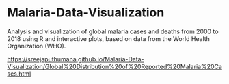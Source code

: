 # Malaria-Data-Visualization
Analysis and visualization of global malaria cases and deaths from 2000 to 2018 using R and interactive plots, based on data from the World Health Organization (WHO).


https://sreejaputhumana.github.io/Malaria-Data-Visualization/Global%20Distribution%20of%20Reported%20Malaria%20Cases.html

